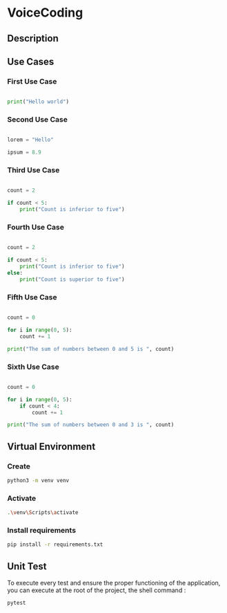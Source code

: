 # VoiceCoding

## Description

## Use Cases 

### First Use Case

```python

print("Hello world")

```

### Second Use Case

```python

lorem = "Hello"

ipsum = 8.9

```

### Third Use Case 

```python

count = 2

if count < 5:
    print("Count is inferior to five")

```

### Fourth Use Case

```python

count = 2

if count < 5:
    print("Count is inferior to five")
else:
    print("Count is superior to five")

```

### Fifth Use Case

```python

count = 0

for i in range(0, 5):
    count += 1

print("The sum of numbers between 0 and 5 is ", count)    

```

### Sixth Use Case 

```python

count = 0

for i in range(0, 5):
    if count < 4:
        count += 1

print("The sum of numbers between 0 and 3 is ", count)    

```

## Virtual Environment 

### Create

```bash
python3 -m venv venv
```

### Activate

```bash
.\venv\Scripts\activate 
```

### Install requirements

```bash
pip install -r requirements.txt
```

## Unit Test 

To execute every test and ensure the proper functioning of the application, you can execute at the root of the project, the shell command : 

```bash
pytest
```